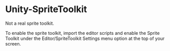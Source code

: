 # Unity-SpriteToolkit
Not a real sprite toolkit.

To enable the sprite toolkit, import the editor scripts and enable the Sprite Toolkit under the Editor/SpriteToolkit Settings menu option at the top of your screen.
